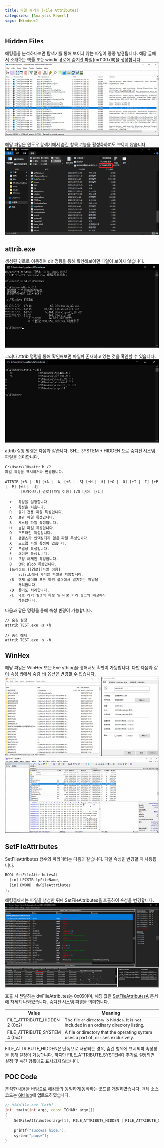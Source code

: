```yaml
---
title: 파일 숨기기 (File Attributes)
categories: [Analysis Report]
tags: [Windows]
---
```


## Hidden Files
해킹툴을 분석하다보면 탐색기를 통해 보이지 않는 파일이 종종 발견됩니다. 해당 글에서 소개하는 핵툴 또한 windir 경로에 숨겨진 파일(mrt100.dll)을 생성합니다.
![](/assets/posts/2023-11-23-HideFile/1.png)

해당 파일은 윈도우 탐색기에서 숨긴 항목 기능을 활성화하여도 보이지 않습니다.
![](/assets/posts/2023-11-23-HideFile/6.png)

## attrib.exe
생성된 경로로 이동하여 dir 명령을 통해 확인해보이면 파일이 보이지 않습니다.
![](/assets/posts/2023-11-23-HideFile/2.png)

그러나 attrib 명령을 통해 확인해보면 파일이 존재하고 있는 것을 확인할 수 있습니다.
![](/assets/posts/2023-11-23-HideFile/3.png)

attrib 실행 명령은 다음과 같습니다. SH는 SYSTEM + HIDDEN 으로 숨겨진 시스템 파일을 의미합니다.
```
C:\Users\JH>attrib /?
파일 특성을 표시하거나 변경합니다.

ATTRIB [+R | -R] [+A | -A] [+S | -S] [+H | -H] [+O | -O] [+I | -I] [+P | -P] [+U | -U]
       [드라이브:][경로][파일 이름] [/S [/D] [/L]]

  +   특성을 설정합니다.
  -   특성을 지웁니다.
  R   읽기 전용 파일 특성입니다.
  A   보관 파일 특성입니다.
  S   시스템 파일 특성입니다.
  H   숨김 파일 특성입니다.
  O   오프라인 특성입니다.
  I   콘텐츠가 인덱싱되지 않은 파일 특성입니다.
  X   스크럽 파일 특성이 없습니다.
  V   무결성 특성입니다.
  P   고정된 특성입니다.
  U   고정 해제된 특성입니다.
  B   SMR Blob 특성입니다.
  [드라이브:][경로][파일 이름]
      attrib에서 처리할 파일을 지정합니다.
  /S  현재 폴더와 모든 하위 폴더에서 일치하는 파일을
      처리합니다.
  /D  폴더도 처리합니다.
  /L  바로 가기 링크의 특성 및 바로 가기 링크의 대상에서
      작동합니다.
```

다음과 같은 명령을 통해 속성 변경이 가능합니다.
```
// 숨김 설정
attrib TEST.exe +s +h

// 숨김 해제
attrib TEST.exe -s -h
```

## WinHex
해당 파일은 WinHex 또는 Everything을 통해서도 확인이 가능합니다. 다만 다음과 같이 속성 탭에서 숨김(H) 옵션은 변경할 수 없습니다.
![](/assets/posts/2023-11-23-HideFile/4.png)
![](/assets/posts/2023-11-23-HideFile/5.png)

## SetFileAttributes
SetFileAttributes 함수의 파라미터는 다음과 같습니다. 파일 속성을 변경할 때 사용됩니다.
```cpp
BOOL SetFileAttributesA(
  [in] LPCSTR lpFileName,
  [in] DWORD  dwFileAttributes
);
```

해킹툴에서는 파일을 생성한 뒤에 SetFileAttributes을 호출하여 속성을 변경합니다.
![](/assets/posts/2023-11-23-HideFile/7.png)

호출 시 전달하는 dwFileAttributes는 0x06이며, 해당 값은 [SetFileAttributesA](https://learn.microsoft.com/en-us/windows/win32/api/fileapi/nf-fileapi-setfileattributesa) 문서에 자세히 나와있습니다. 숨겨진 시스템 파일을 의미합니다.

| Value   |	Meaning |
|---------------------|----------------|
| FILE_ATTRIBUTE_HIDDEN<br>2 (0x2) | The file or directory is hidden. It is not included in an ordinary directory listing. |
| FILE_ATTRIBUTE_SYSTEM<br>4 (0x4) | A file or directory that the operating system uses a part of, or uses exclusively. |

FILE_ATTRIBUTE_HIDDEN은 단독으로 사용되는 경우, 숨긴 항목에 표시되며 속성창을 통해 설정이 가능합니다. 하지만 FILE_ATTRIBUTE_SYSTEM이 추가로 설정되면 설정 및 숨긴 항목에도 표시되지 않습니다.

## POC Code
분석한 내용을 바탕으로 해킹툴과 동일하게 동작하는 코드를 개발하였습니다.
전체 소스코드는 [GitHub](https://github.com/cshelldll/MyPOC/tree/main/HideFile)에 업로드하였습니다.
```cpp
// HideFile.exe [Path]
int _tmain(int argc, const TCHAR* argv[])
{
    SetFileAttributes(argv[1], FILE_ATTRIBUTE_HIDDEN | FILE_ATTRIBUTE_SYSTEM);

    printf("success hide.");
    system("pause");
}
```